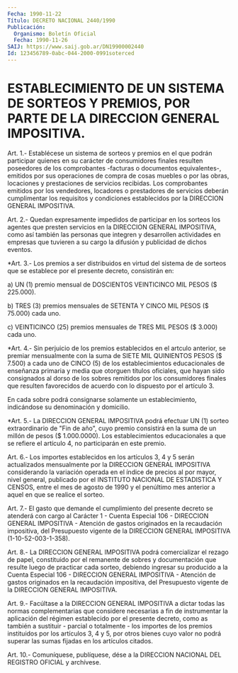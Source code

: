 ```yaml
---
Fecha: 1990-11-22
Título: DECRETO NACIONAL 2440/1990
Publicación:
  Organismo: Boletín Oficial
  Fecha: 1990-11-26
SAIJ: https://www.saij.gob.ar/DN19900002440
Id: 123456789-0abc-044-2000-0991soterced
---
```

# ESTABLECIMIENTO DE UN SISTEMA DE SORTEOS Y PREMIOS, POR PARTE DE LA DIRECCION GENERAL IMPOSITIVA.

<a id="1"></a>
Art. 1.- Establécese un sistema de sorteos y premios en el que podrán  participar  quienes  en su carácter de consumidores finales resulten poseedores de los comprobantes  -facturas o documentos equivalentes-,  emitidos  por sus operaciones de compra de  cosas muebles o por las obras, locaciones  y  prestaciones  de  servicios recibidas.  Los comprobantes emitidos por los vendedores, locadores o prestadores  de  servicios  deberán cumplimentar los requisitos y condiciones  establecidos  por  la  DIRECCION  GENERAL  IMPOSITIVA.

<a id="2"></a>
Art.  2.-  Quedan  expresamente impedidos de participar en los sorteos los agentes que presten  servicios  en la DIRECCION GENERAL IMPOSITIVA, como así también  las  personas  que    integren   y desarrollen  actividades  en  empresas  que  tuvieren a su cargo la difusión y publicidad de dichos eventos.

<a id="3"></a>
*Art. 3.- Los premios a ser distribuidos en virtud del sistema de de sorteos que se establece por el presente decreto, consistirán en:

a) UN (1) premio mensual de DOSCIENTOS VEINTICINCO MIL PESOS ($ 225.000).

b) TRES (3) premios mensuales de SETENTA Y CINCO MIL PESOS ($ 75.000) cada uno.

c) VEINTICINCO (25) premios mensuales de TRES MIL PESOS ($ 3.000) cada uno.

<a id="4"></a>
*Art.  4.-  Sin  perjuicio  de  los premios establecidos en el artculo anterior, se premiar mensualmente con  la  suma de SIETE MIL QUINIENTOS PESOS ($ 7.500) a cada  uno  de  CINCO  (5)  de los establecimientos educacionales de enseñanza primaria y media que otorguen títulos oficiales, que hayan sido consignados al dorso de los sobres remitidos por los consumidores finales que resulten favorecidos de acuerdo con lo dispuesto por el artículo 3.

En cada sobre podrá consignarse solamente un establecimiento, indicándose su denominación y domicilio.

<a id="5"></a>
*Art. 5.- La DIRECCION GENERAL IMPOSITIVA podrá efectuar UN (1) sorteo extraordinario de "Fin de año", cuyo premio consistirá en la suma de un millón de pesos ($ 1.000.0000). Los establecimientos educacionales a que se refiere el artículo 4, no participarán en este premio.

<a id="6"></a>
Art.  6.-  Los importes establecidos en los artículos 3, 4 y 5 serán actualizados mensualmente por la DIRECCION GENERAL IMPOSITIVA  considerando  la  variación operada  en  el índice  de precios al por mayor, nivel general,  publicado  por  el  INSTITUTO NACIONAL DE ESTADISTICA Y CENSOS, entre el mes de agosto de  1990 y el  penúltimo  mes  anterior  a  aquel en que se realice el sorteo.

<a id="7"></a>
Art.  7.-  El  gasto  que demande el cumplimiento del presente decreto se atenderá con cargo al Carácter 1 - Cuenta Especial 106 - DIRECCION GENERAL IMPOSITIVA - Atención  de  gastos originados en la recaudación impositiva, del Presupuesto vigente  de la DIRECCION GENERAL IMPOSITIVA (1-10-52-003-1-358).

<a id="8"></a>
Art. 8.- La DIRECCION GENERAL IMPOSITIVA podrá  comercializar el rezago   de  papel,  constituido  por  el  remanente  de  sobres  y documentación  que resulte luego de practicar cada sorteo, debiendo ingresar su producido  a la Cuenta Especial 106 - DIRECCION GENERAL IMPOSITIVA  -  Atención de  gastos  originados  en  la  recaudación impositiva,  del   Presupuesto  vigente  de  la  DIRECCION  GENERAL IMPOSITIVA.

<a id="9"></a>
Art.  9.- Facúltase a la DIRECCION GENERAL IMPOSITIVA a dictar todas las normas  complementarias que considere necesarias a fin de instrumentar la aplicación  del régimen establecido por el presente decreto, como as también a sustituir  - parcial o totalmente - los importes de los premios instituidos por  los  artículos  3,  4 y 5, por  otros bienes cuyo valor no podrá  superar las sumas fijadas  en los artículos citados.

<a id="10"></a>
Art. 10.- Comuníquese, publíquese, dése a la DIRECCION NACIONAL DEL REGISTRO OFICIAL y archívese.